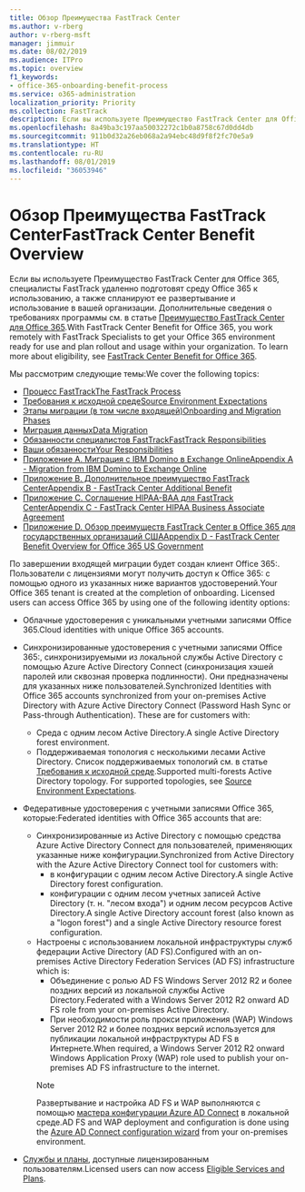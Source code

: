```yaml
---
title: Обзор Преимущества FastTrack Center
ms.author: v-rberg
author: v-rberg-msft
manager: jimmuir
ms.date: 08/02/2019
ms.audience: ITPro
ms.topic: overview
f1_keywords:
- office-365-onboarding-benefit-process
ms.service: o365-administration
localization_priority: Priority
ms.collection: FastTrack
description: Если вы используете Преимущество FastTrack Center для Office 365, специалисты FastTrack удаленно подготовят среду Office 365 к использованию, а также спланируют ее развертывание и использование в вашей организации. Дополнительные сведения о требованиях программы см. в статье "Преимущество FastTrack Center для Office 365".
ms.openlocfilehash: 8a49ba3c197aa50032272c1b0a8758c67d0dd4db
ms.sourcegitcommit: 911b0d32a26eb068a2a94ebc48d9f8f2fc70e5a9
ms.translationtype: HT
ms.contentlocale: ru-RU
ms.lasthandoff: 08/01/2019
ms.locfileid: "36053946"
---
```

# <a name="fasttrack-center-benefit-overview"></a><span data-ttu-id="87b51-104">Обзор Преимущества FastTrack Center</span><span class="sxs-lookup"><span data-stu-id="87b51-104">FastTrack Center Benefit Overview</span></span>

<span data-ttu-id="87b51-p102">Если вы используете Преимущество FastTrack Center для Office 365, специалисты FastTrack удаленно подготовят среду Office 365 к использованию, а также спланируют ее развертывание и использование в вашей организации. Дополнительные сведения о требованиях программы см. в статье [Преимущество FastTrack Center для Office 365](O365-fasttrack-benefit-for-office-365.md).</span><span class="sxs-lookup"><span data-stu-id="87b51-p102">With FastTrack Center Benefit for Office 365, you work remotely with FastTrack Specialists to get your Office 365 environment ready for use and plan rollout and usage within your organization. To learn more about eligibility, see [FastTrack Center Benefit for Office 365](O365-fasttrack-benefit-for-office-365.md).</span></span>
  
<span data-ttu-id="87b51-107">Мы рассмотрим следующие темы:</span><span class="sxs-lookup"><span data-stu-id="87b51-107">We cover the following topics:</span></span>
- [<span data-ttu-id="87b51-108">Процесс FastTrack</span><span class="sxs-lookup"><span data-stu-id="87b51-108">The FastTrack Process</span></span>](O365-fasttrack-process.md) 
- [<span data-ttu-id="87b51-109">Требования к исходной среде</span><span class="sxs-lookup"><span data-stu-id="87b51-109">Source Environment Expectations</span></span>](O365-source-environment-expectations.md)
- [<span data-ttu-id="87b51-110">Этапы миграции (в том числе входящей)</span><span class="sxs-lookup"><span data-stu-id="87b51-110">Onboarding and Migration Phases</span></span>](O365-onboarding-and-migration.md)
- [<span data-ttu-id="87b51-111">Миграция данных</span><span class="sxs-lookup"><span data-stu-id="87b51-111">Data Migration</span></span>](O365-data-migration.md)
- [<span data-ttu-id="87b51-112">Обязанности специалистов FastTrack</span><span class="sxs-lookup"><span data-stu-id="87b51-112">FastTrack Responsibilities</span></span>](O365-fasttrack-responsibilities.md)
- [<span data-ttu-id="87b51-113">Ваши обязанности</span><span class="sxs-lookup"><span data-stu-id="87b51-113">Your Responsibilities</span></span>](O365-your-responsibilities.md) 
- [<span data-ttu-id="87b51-114">Приложение А. Миграция с IBM Domino в Exchange Online</span><span class="sxs-lookup"><span data-stu-id="87b51-114">Appendix A - Migration from IBM Domino to Exchange Online</span></span>](O365-from-ibm-domino-to-exchange-online.md)
- [<span data-ttu-id="87b51-115">Приложение B. Дополнительное преимущество FastTrack Center</span><span class="sxs-lookup"><span data-stu-id="87b51-115">Appendix B - FastTrack Center Additional Benefit</span></span>](O365-fasttrack-additional-benefits.md)
- [<span data-ttu-id="87b51-116">Приложение C. Соглашение HIPAA-BAA для FastTrack Center</span><span class="sxs-lookup"><span data-stu-id="87b51-116">Appendix C - FastTrack Center HIPAA Business Associate Agreement</span></span>](O365-hipaa-business-associate-agreement.md)
- [<span data-ttu-id="87b51-117">Приложение D. Обзор преимуществ FastTrack Center в Office 365 для государственных организаций США</span><span class="sxs-lookup"><span data-stu-id="87b51-117">Appendix D - FastTrack Center Benefit Overview for Office 365 US Government</span></span>](US-Gov-appendix-overview.md)
    
<span data-ttu-id="87b51-p103">По завершении входящей миграции будет создан клиент Office 365:. Пользователи с лицензиями могут получить доступ к Office 365: с помощью одного из указанных ниже вариантов удостоверений.</span><span class="sxs-lookup"><span data-stu-id="87b51-p103">Your Office 365 tenant is created at the completion of onboarding. Licensed users can access Office 365 by using one of the following identity options:</span></span>
- <span data-ttu-id="87b51-120">Облачные удостоверения с уникальными учетными записями Office 365.</span><span class="sxs-lookup"><span data-stu-id="87b51-120">Cloud identities with unique Office 365 accounts.</span></span>
- <span data-ttu-id="87b51-p104">Синхронизированные удостоверения с учетными записями Office 365:, синхронизируемыми из локальной службы Active Directory с помощью Azure Active Directory Connect (синхронизация хэшей паролей или сквозная проверка подлинности). Они предназначены для указанных ниже пользователей.</span><span class="sxs-lookup"><span data-stu-id="87b51-p104">Synchronized Identities with Office 365 accounts synchronized from your on-premises Active Directory with Azure Active Directory Connect (Password Hash Sync or Pass-through Authentication). These are for customers with:</span></span>
  - <span data-ttu-id="87b51-123">Среда с одним лесом Active Directory.</span><span class="sxs-lookup"><span data-stu-id="87b51-123">A single Active Directory forest environment.</span></span>
  - <span data-ttu-id="87b51-p105">Поддерживаемая топология с несколькими лесами Active Directory. Список поддерживаемых топологий см. в статье [Требования к исходной среде](O365-source-environment-expectations.md).</span><span class="sxs-lookup"><span data-stu-id="87b51-p105">Supported multi-forests Active Directory topology. For supported topologies, see [Source Environment Expectations](O365-source-environment-expectations.md).</span></span>
- <span data-ttu-id="87b51-126">Федеративные удостоверения с учетными записями Office 365, которые:</span><span class="sxs-lookup"><span data-stu-id="87b51-126">Federated identities with Office 365 accounts that are:</span></span>
  - <span data-ttu-id="87b51-127">Синхронизированные из Active Directory с помощью средства Azure Active Directory Connect для пользователей, применяющих указанные ниже конфигурации.</span><span class="sxs-lookup"><span data-stu-id="87b51-127">Synchronized from Active Directory with the Azure Active Directory Connect tool for customers with:</span></span>
      - <span data-ttu-id="87b51-128">в конфигурации с одним лесом Active Directory.</span><span class="sxs-lookup"><span data-stu-id="87b51-128">A single Active Directory forest configuration.</span></span>
      - <span data-ttu-id="87b51-129">конфигурации с одним лесом учетных записей Active Directory (т. н. "лесом входа") и одним лесом ресурсов Active Directory.</span><span class="sxs-lookup"><span data-stu-id="87b51-129">A single Active Directory account forest (also known as a "logon forest") and a single Active Directory resource forest configuration.</span></span>
  - <span data-ttu-id="87b51-130">Настроены с использованием локальной инфраструктуры служб федерации Active Directory (AD FS).</span><span class="sxs-lookup"><span data-stu-id="87b51-130">Configured with an on-premises Active Directory Federation Services (AD FS) infrastructure which is:</span></span>
      - <span data-ttu-id="87b51-131">Объединение с ролью AD FS Windows Server 2012 R2 и более поздних версий из локальной службы Active Directory.</span><span class="sxs-lookup"><span data-stu-id="87b51-131">Federated with a Windows Server 2012 R2 onward AD FS role from your on-premises Active Directory.</span></span>
      - <span data-ttu-id="87b51-132">При необходимости роль прокси приложения (WAP) Windows Server 2012 R2 и более поздних версий используется для публикации локальной инфраструктуры AD FS в Интернете.</span><span class="sxs-lookup"><span data-stu-id="87b51-132">When required, a Windows Server 2012 R2 onward Windows Application Proxy (WAP) role used to publish your on-premises AD FS infrastructure to the internet.</span></span>
    > [!NOTE]
    > <span data-ttu-id="87b51-133">Развертывание и настройка AD FS и WAP выполняются с помощью [мастера конфигурации Azure AD Connect](https://go.microsoft.com/fwlink/?linkid=844794) в локальной среде.</span><span class="sxs-lookup"><span data-stu-id="87b51-133">AD FS and WAP deployment and configuration is done using the [Azure AD Connect configuration wizard](https://go.microsoft.com/fwlink/?linkid=844794) from your on-premises environment.</span></span> 
  
- <span data-ttu-id="87b51-134">[Службы и планы](M365-eligible-services-and-plans.md), доступные лицензированным пользователям.</span><span class="sxs-lookup"><span data-stu-id="87b51-134">Licensed users can now access [Eligible Services and Plans](M365-eligible-services-and-plans.md).</span></span>
    

 
